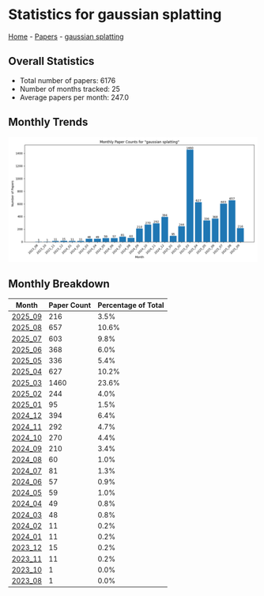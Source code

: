 # Statistics for gaussian splatting

[Home](https://arxcompass.github.io) - [Papers](https://arxcompass.github.io/papers) - [gaussian splatting](https://arxcompass.github.io/papers/gaussian_splatting)

## Overall Statistics

- Total number of papers: 6176
- Number of months tracked: 25
- Average papers per month: 247.0

## Monthly Trends

![Monthly Paper Counts](monthly_stats.png)

## Monthly Breakdown

| Month | Paper Count | Percentage of Total |
| --- | --- | --- |
| [2025_09](./2025_09/papers_1.md) | 216 | 3.5% |
| [2025_08](./2025_08/papers_1.md) | 657 | 10.6% |
| [2025_07](./2025_07/papers_1.md) | 603 | 9.8% |
| [2025_06](./2025_06/papers_1.md) | 368 | 6.0% |
| [2025_05](./2025_05/papers_1.md) | 336 | 5.4% |
| [2025_04](./2025_04/papers_1.md) | 627 | 10.2% |
| [2025_03](./2025_03/papers_1.md) | 1460 | 23.6% |
| [2025_02](./2025_02/papers_1.md) | 244 | 4.0% |
| [2025_01](./2025_01/papers_1.md) | 95 | 1.5% |
| [2024_12](./2024_12/papers_1.md) | 394 | 6.4% |
| [2024_11](./2024_11/papers_1.md) | 292 | 4.7% |
| [2024_10](./2024_10/papers_1.md) | 270 | 4.4% |
| [2024_09](./2024_09/papers_1.md) | 210 | 3.4% |
| [2024_08](./2024_08/papers_1.md) | 60 | 1.0% |
| [2024_07](./2024_07/papers_1.md) | 81 | 1.3% |
| [2024_06](./2024_06/papers_1.md) | 57 | 0.9% |
| [2024_05](./2024_05/papers_1.md) | 59 | 1.0% |
| [2024_04](./2024_04/papers_1.md) | 49 | 0.8% |
| [2024_03](./2024_03/papers_1.md) | 48 | 0.8% |
| [2024_02](./2024_02/papers_1.md) | 11 | 0.2% |
| [2024_01](./2024_01/papers_1.md) | 11 | 0.2% |
| [2023_12](./2023_12/papers_1.md) | 15 | 0.2% |
| [2023_11](./2023_11/papers_1.md) | 11 | 0.2% |
| [2023_10](./2023_10/papers_1.md) | 1 | 0.0% |
| [2023_08](./2023_08/papers_1.md) | 1 | 0.0% |

